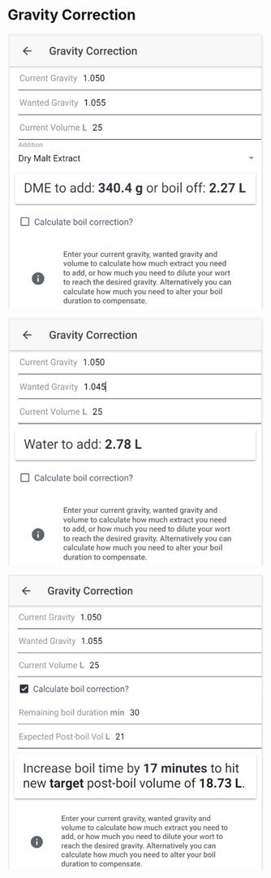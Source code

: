 # Gravity Correction

![Calculate how much DME to add or how much to boil off if gravity is too low](../.gitbook/assets/image%20%2822%29.png)

![Calculate how much water to add if gravity is too high](../.gitbook/assets/image%20%2828%29.png)

![Calculate how to correct the gravity by altering boil time if preferred](../.gitbook/assets/image%20%2825%29.png)

